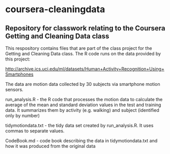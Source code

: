 coursera-cleaningdata
=====================

## Repository for classwork relating to the Coursera Getting and Cleaning Data class

This respository contains files that are part of the class project for the Getting and Cleaning Data class. The R code runs on the data provided by this project:

http://archive.ics.uci.edu/ml/datasets/Human+Activity+Recognition+Using+Smartphones

The data are motion data collected by 30 subjects via smartphone motion sensors.

run_analysis.R - the R code that processes the motion data to calculate the average of the mean and standard deviation values in the test and training data. It summarizes them by activity (e.g. walking) and subject (identified only by number)

tidymotiondata.txt - the tidy data set created by run_analysis.R. It uses commas to separate values.

CodeBook.md - code book describing the data in tidymotiondata.txt and how it was produced from the original data
